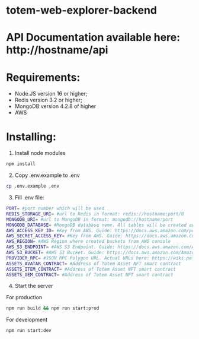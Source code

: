 # totem-web-explorer-backend

# API Documentation available here: http://hostname/api

# Requirements:

- Node.JS version 16 or higher;
- Redis version 3.2 or higher;
- MongoDB version 4.2.8 of higher
- AWS

# Installing:

1. Install node modules

```sh
npm install
```

2. Copy .env.example to .env

```sh
cp .env.example .env
```

3. Fill .env file:

```sh
PORT= #port number which will be used
REDIS_STORAGE_URI= #url to Redis in format: redis://hostname:port/0
MONGODB_URI= #url to MongoDB in format: mongodb://hostname:port
MONGODB_DATABASE= #MongoDB database name. All tables will be created automatically
AWS_ACCESS_KEY_ID= #Key from AWS. Guide: https://docs.aws.amazon.com/powershell/latest/userguide/pstools-appendix-sign-up.html
AWS_SECRET_ACCESS_KEY= #Key from AWS. Guide: https://docs.aws.amazon.com/powershell/latest/userguide/pstools-appendix-sign-up.html
AWS_REGION= #AWS Region where created buckets from AWS console
AWS_S3_ENDPOINT= #AWS S3 Endpoint. Guide: https://docs.aws.amazon.com/AmazonS3/latest/userguide/WebsiteEndpoints.html
AWS_S3_BUCKET= #AWS S3 Bucket. Guide: https://docs.aws.amazon.com/AmazonS3/latest/userguide/WebsiteEndpoints.html
PROVIDER_RPC= #JSON RPC Polygon URL. Actual URLs here: https://wiki.polygon.technology/docs/develop/metamask/config-polygon-on-metamask/
ASSETS_AVATAR_CONTRACT= #Address of Totem Asset NFT smart contract
ASSETS_ITEM_CONTRACT= #Address of Totem Asset NFT smart contract
ASSETS_GEM_CONTRACT= #Address of Totem Asset NFT smart contract
```

4. Start the server

For production

```sh
npm run build && npm run start:prod
```

For development

```sh
npm run start:dev
```
